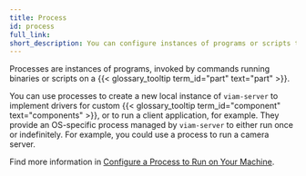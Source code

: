 ```yaml
---
title: Process
id: process
full_link:
short_description: You can configure instances of programs or scripts to run on your machine part.
---
```


Processes are instances of programs, invoked by commands running binaries or scripts on a {{< glossary_tooltip term_id="part" text="part" >}}.

You can use processes to create a new local instance of `viam-server` to implement drivers for custom {{< glossary_tooltip term_id="component" text="components" >}}, or to run a client application, for example.
They provide an OS-specific process managed by `viam-server` to either run once or indefinitely.
For example, you could use a process to run a camera server.

Find more information in [Configure a Process to Run on Your Machine](/machine/configure/processes/).

